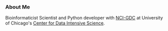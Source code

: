 ### About Me

Bioinformaticist Scientist and Python developer with [NCI-GDC](https://github.com/NCI-GDC/) at University of Chicago's [Center for Data Intensive Science](https://github.com/uc-cdis/).

<!--
**cczysz/cczysz** is a ✨ _special_ ✨ repository because its `README.md` (this file) appears on your GitHub profile.

Here are some ideas to get you started:

- 🔭 I’m currently working on ...
- 🌱 I’m currently learning ...
- 👯 I’m looking to collaborate on ...
- 🤔 I’m looking for help with ...
- 💬 Ask me about ...
- 📫 How to reach me: ...
- 😄 Pronouns: ...
- ⚡ Fun fact: ...
-->
